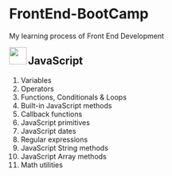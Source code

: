 # FrontEnd-BootCamp
My learning process of Front End Development

<img align="left" width="35" height="35" src="https://upload.wikimedia.org/wikipedia/commons/6/6a/JavaScript-logo.png">

## JavaScript
1. Variables
2. Operators
3. Functions, Conditionals & Loops
4. Built-in JavaScript methods
5. Callback functions
6. JavaScript primitives
7. JavaScript dates
8. Regular expressions
9. JavaScript String methods
10. JavaScript Array methods
11. Math utilities
